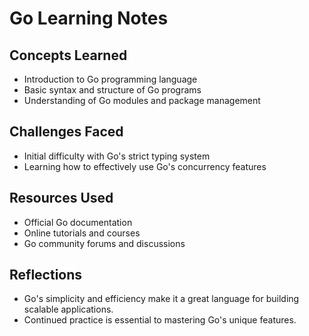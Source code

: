 # Go Learning Notes

## Concepts Learned
- Introduction to Go programming language
- Basic syntax and structure of Go programs
- Understanding of Go modules and package management

## Challenges Faced
- Initial difficulty with Go's strict typing system
- Learning how to effectively use Go's concurrency features

## Resources Used
- Official Go documentation
- Online tutorials and courses
- Go community forums and discussions

## Reflections
- Go's simplicity and efficiency make it a great language for building scalable applications.
- Continued practice is essential to mastering Go's unique features.